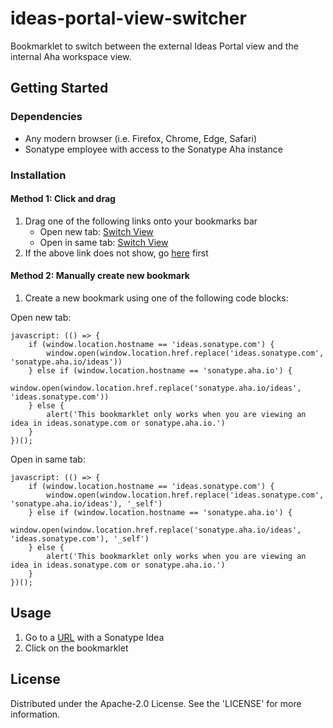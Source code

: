 # ideas-portal-view-switcher
 Bookmarklet to switch between the external Ideas Portal view and the internal Aha workspace view.

## Getting Started

### Dependencies
* Any modern browser (i.e. Firefox, Chrome, Edge, Safari)
* Sonatype employee with access to the Sonatype Aha instance

### Installation

#### Method 1: Click and drag
1. Drag one of the following links onto your bookmarks bar
   * Open new tab: <a href="javascript: (() => {    if (window.location.hostname == 'ideas.sonatype.com') {        window.open(window.location.href.replace('ideas.sonatype.com', 'sonatype.aha.io/ideas'))    } else if (window.location.hostname == 'sonatype.aha.io') {        window.open(window.location.href.replace('sonatype.aha.io/ideas', 'ideas.sonatype.com'))    } else {        alert('This bookmarklet only works when you are viewing an idea in ideas.sonatype.com or sonatype.aha.io.')    }})();">Switch View</a>
   * Open in same tab: <a href="javascript: (() => {    if (window.location.hostname == 'ideas.sonatype.com') {        window.open(window.location.href.replace('ideas.sonatype.com', 'sonatype.aha.io/ideas'), '_self')    } else if (window.location.hostname == 'sonatype.aha.io') {        window.open(window.location.href.replace('sonatype.aha.io/ideas', 'ideas.sonatype.com'), '_self')    } else {        alert('This bookmarklet only works when you are viewing an idea in ideas.sonatype.com or sonatype.aha.io.')    }})();">Switch View</a>
2. If the above link does not show, go [here](https://sonatype.github.io/ideas-portal-view-switcher/) first

#### Method 2: Manually create new bookmark
1. Create a new bookmark using one of the following code blocks:

Open new tab:
```
javascript: (() => {
    if (window.location.hostname == 'ideas.sonatype.com') {
        window.open(window.location.href.replace('ideas.sonatype.com', 'sonatype.aha.io/ideas'))
    } else if (window.location.hostname == 'sonatype.aha.io') {
        window.open(window.location.href.replace('sonatype.aha.io/ideas', 'ideas.sonatype.com'))
    } else {
        alert('This bookmarklet only works when you are viewing an idea in ideas.sonatype.com or sonatype.aha.io.')
    }
})();
```

Open in same tab:
```
javascript: (() => {
    if (window.location.hostname == 'ideas.sonatype.com') {
        window.open(window.location.href.replace('ideas.sonatype.com', 'sonatype.aha.io/ideas'), '_self')
    } else if (window.location.hostname == 'sonatype.aha.io') {
        window.open(window.location.href.replace('sonatype.aha.io/ideas', 'ideas.sonatype.com'), '_self')
    } else {
        alert('This bookmarklet only works when you are viewing an idea in ideas.sonatype.com or sonatype.aha.io.')
    }
})();
```

## Usage
1. Go to a [URL](https://ideas.sonatype.com/ideas/IDEAS-I-123) with a Sonatype Idea
2. Click on the bookmarklet

## License
Distributed under the Apache-2.0 License. See the 'LICENSE' for more information.
